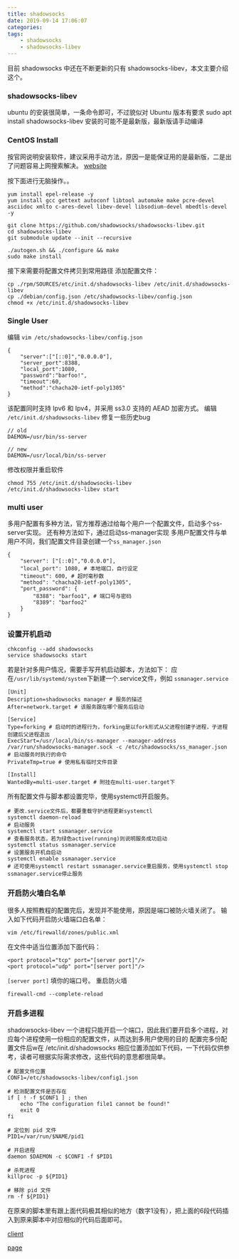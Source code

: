 ```yaml
---
title: shadowsocks
date: 2019-09-14 17:06:07
categories:
tags:
	- shadowsocks
	- shadowsocks-libev
---
```

目前 shadowsocks 中还在不断更新的只有 shadowsocks-libev，本文主要介绍这个。

### shadowsocks-libev
ubuntu 的安装很简单，一条命令即可，不过貌似对 Ubuntu 版本有要求
sudo apt install shadowsocks-libev
安装的可能不是最新版，最新版请手动编译

### CentOS Install
按官网说明安装软件，建议采用手动方法，原因一是能保证用的是最新版，二是出了问题容易上网搜索解决。
[website](https://github.com/shadowsocks/shadowsocks-libev)

按下面进行无脑操作。。

```
yum install epel-release -y
yum install gcc gettext autoconf libtool automake make pcre-devel asciidoc xmlto c-ares-devel libev-devel libsodium-devel mbedtls-devel -y

git clone https://github.com/shadowsocks/shadowsocks-libev.git
cd shadowsocks-libev
git submodule update --init --recursive

./autogen.sh && ./configure && make
sudo make install
```

接下来需要将配置文件拷贝到常用路径
添加配置文件：

```
cp ./rpm/SOURCES/etc/init.d/shadowsocks-libev /etc/init.d/shadowsocks-libev
cp ./debian/config.json /etc/shadowsocks-libev/config.json
chmod +x /etc/init.d/shadowsocks-libev
```

### Single User

编辑 `vim /etc/shadowsocks-libev/config.json`
```
{
    "server":["[::0]","0.0.0.0"],
    "server_port":8388,
    "local_port":1080,
    "password":"barfoo!",
    "timeout":60,
    "method":"chacha20-ietf-poly1305"
}
```
该配置同时支持 Ipv6 和 Ipv4，并采用 ss3.0 支持的 AEAD 加密方式。
编辑 `/etc/init.d/shadowsocks-libev` 修复一些历史bug

```
// old
DAEMON=/usr/bin/ss-server

// new 
DAEMON=/usr/local/bin/ss-server
```

修改权限并重启软件

```
chmod 755 /etc/init.d/shadowsocks-libev
/etc/init.d/shadowsocks-libev start
```

### multi user

多用户配置有多种方法，官方推荐通过给每个用户一个配置文件，启动多个ss-server实现。
还有种方法如下，通过启动ss-manager实现
多用户配置文件与单用户不同，我们配置文件目录创建一个`ss_manager.json`

```
{
    "server": ["[::0]","0.0.0.0"],
    "local_port": 1080, # 本地端口，自行设定
    "timeout": 600, # 超时毫秒数
    "method": "chacha20-ietf-poly1305",
    "port_password": {
        "8388": "barfoo1", # 端口号与密码
        "8389": "barfoo2"
    }
}
```
### 设置开机启动

```
chkconfig --add shadowsocks
service shadowsocks start
```

若是针对多用户情况，需要手写开机启动脚本，方法如下：
应在`/usr/lib/systemd/system`下新建一个.service文件，例如 `ssmanager.service`

```
[Unit]
Description=shadowsocks manager # 服务的描述
After=network.target # 该服务跟在哪个服务后启动

[Service]
Type=forking # 启动时的进程行为，forking是以fork形式从父进程创建子进程，子进程创建后父进程退出
ExecStart=/usr/local/bin/ss-manager --manager-address /var/run/shadowsocks-manager.sock -c /etc/shadowsocks/ss_manager.json # 启动服务时执行的命令
PrivateTmp=true # 使用私有临时文件目录

[Install]
WantedBy=multi-user.target # 附挂在multi-user.target下
```

所有配置文件与脚本都设置完毕，使用systemctl开启服务。

```
# 更改.service文件后，都要重载守护进程更新systemctl
systemctl daemon-reload
# 启动服务
systemctl start ssmanager.service
# 查看服务状态，若为绿色active(running)则说明服务成功启动
systemctl status ssmanager.service
# 设置服务开机自启动
systemctl enable ssmanager.service
# 还可使用systemctl restart ssmanager.service重启服务，使用systemctl stop ssmanager.service停止服务
```
### 开启防火墙白名单

很多人按照教程的配置完后，发现并不能使用，原因是端口被防火墙关闭了。
输入如下代码开启防火墙端口白名单：
```
vim /etc/firewalld/zones/public.xml
```
在文件中适当位置添加下面代码：

```
<port protocol="tcp" port="[server port]"/>
<port protocol="udp" port="[server port]"/>
```
`[server port]` 填你的端口号。
重启防火墙

```
firewall-cmd --complete-reload
```

### 开启多进程

shadowsocks-libev 一个进程只能开启一个端口，因此我们要开启多个进程，对应每个进程使用一份相应的配置文件，从而达到多用户使用的目的
配置完多份配置文件后w在 /etc/init.d/shadowsocks 相应位置添加如下代码，一下代码仅供参考，读者可根据实际需求修改，这些代码的意思都很简单。

```
# 配置文件位置
CONF1=/etc/shadowsocks-libev/config1.json

# 检测配置文件是否存在
if [ ! -f $CONF1 ] ; then
    echo "The configuration file1 cannot be found!"
    exit 0
fi

# 定位到 pid 文件
PID1=/var/run/$NAME/pid1

# 开启进程
daemon $DAEMON -c $CONF1 -f $PID1

# 杀死进程
killproc -p ${PID1}

# 移除 pid 文件
rm -f ${PID1}
```
在原来的脚本里有跟上面代码极其相似的地方（数字1没有），把上面的6段代码插入到原来脚本中对应相似的代码后面即可。


[client](https://github.com/shadowsocks)

[page](https://medium.com/@invisprints/shadowsocks-%E6%9C%8D%E5%8A%A1%E5%99%A8%E6%90%AD%E5%BB%BA-bd5e0b73c4d7)



